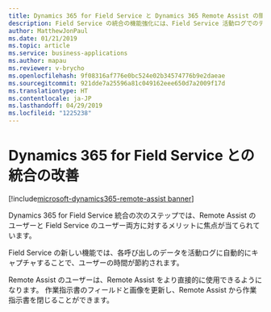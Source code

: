 ```yaml
---
title: Dynamics 365 for Field Service と Dynamics 365 Remote Assist の間の統合に対する機能の強化
description: Field Service の統合の機能強化には、Field Service 活動ログでのデータのキャプチャ、および Remote Assist のユーザーが作業指示書内のフィールドと画像を更新して作業指示書を閉じる機能が含まれます。
author: MatthewJonPaul
ms.date: 01/21/2019
ms.topic: article
ms.service: business-applications
ms.author: mapau
ms.reviewer: v-brycho
ms.openlocfilehash: 9f08316af776e0bc524e02b34574776b9e2daeae
ms.sourcegitcommit: 921dde7a25596a81c049162eee650d7a2009f17d
ms.translationtype: HT
ms.contentlocale: ja-JP
ms.lasthandoff: 04/29/2019
ms.locfileid: "1225238"
---
```

# <a name="improved-integration-with-dynamics-365-for-field-service"></a>Dynamics 365 for Field Service との統合の改善
[!include[microsoft-dynamics365-remote-assist banner](../../includes/microsoft-dynamics365-remote-assist.md)]


Dynamics 365 for Field Service 統合の次のステップでは、Remote Assist のユーザーと Field Service のユーザー両方に対するメリットに焦点が当てられています。 

Field Service の新しい機能では、各呼び出しのデータを活動ログに自動的にキャプチャすることで、ユーザーの時間が節約されます。 

Remote Assist のユーザーは、Remote Assist をより直接的に使用できるようになります。 作業指示書のフィールドと画像を更新し、Remote Assist から作業指示書を閉じることができます。
